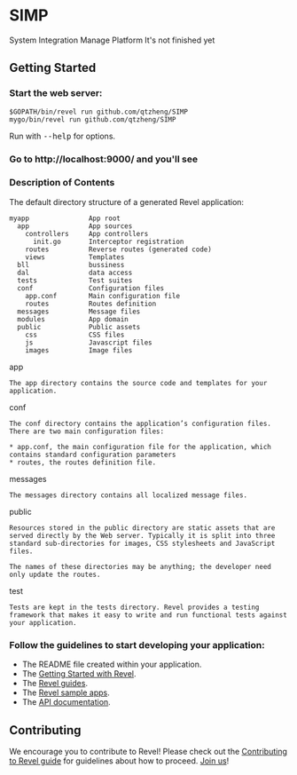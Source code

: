 # SIMP
System Integration Manage Platform
It's not finished yet

## Getting Started


### Start the web server:

    $GOPATH/bin/revel run github.com/qtzheng/SIMP
    mygo/bin/revel run github.com/qtzheng/SIMP

   Run with <tt>--help</tt> for options.

### Go to http://localhost:9000/ and you'll see

### Description of Contents

The default directory structure of a generated Revel application:

    myapp               App root
      app               App sources
        controllers     App controllers
          init.go       Interceptor registration
        routes          Reverse routes (generated code)
        views           Templates
      bll               bussiness
      dal               data access
      tests             Test suites
      conf              Configuration files
        app.conf        Main configuration file
        routes          Routes definition
      messages          Message files
      modules           App domain
      public            Public assets
        css             CSS files
        js              Javascript files
        images          Image files

app

    The app directory contains the source code and templates for your application.

conf

    The conf directory contains the application’s configuration files. There are two main configuration files:

    * app.conf, the main configuration file for the application, which contains standard configuration parameters
    * routes, the routes definition file.


messages

    The messages directory contains all localized message files.

public

    Resources stored in the public directory are static assets that are served directly by the Web server. Typically it is split into three standard sub-directories for images, CSS stylesheets and JavaScript files.

    The names of these directories may be anything; the developer need only update the routes.

test

    Tests are kept in the tests directory. Revel provides a testing framework that makes it easy to write and run functional tests against your application.

### Follow the guidelines to start developing your application:

* The README file created within your application.
* The [Getting Started with Revel](http://revel.github.io/tutorial/index.html).
* The [Revel guides](http://revel.github.io/manual/index.html).
* The [Revel sample apps](http://revel.github.io/samples/index.html).
* The [API documentation](http://revel.github.io/docs/godoc/index.html).

## Contributing
We encourage you to contribute to Revel! Please check out the [Contributing to Revel
guide](https://github.com/revel/revel/blob/master/CONTRIBUTING.md) for guidelines about how
to proceed. [Join us](https://groups.google.com/forum/#!forum/revel-framework)!
